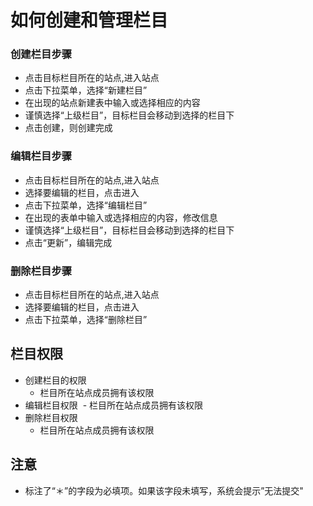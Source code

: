# 如何创建和管理栏目



### 创建栏目步骤 


- 点击目标栏目所在的站点,进入站点
- 点击下拉菜单，选择“新建栏目”
- 在出现的站点新建表中输入或选择相应的内容
- 谨慎选择“上级栏目”，目标栏目会移动到选择的栏目下
- 点击创建，则创建完成




### 编辑栏目步骤

- 点击目标栏目所在的站点,进入站点
- 选择要编辑的栏目，点击进入
- 点击下拉菜单，选择“编辑栏目”
- 在出现的表单中输入或选择相应的内容，修改信息
- 谨慎选择“上级栏目”，目标栏目会移动到选择的栏目下
- 点击“更新”，编辑完成



### 删除栏目步骤 
- 点击目标栏目所在的站点,进入站点
- 选择要编辑的栏目，点击进入
- 点击下拉菜单，选择“删除栏目”


## 栏目权限 
- 创建栏目的权限
  - 栏目所在站点成员拥有该权限
- 编辑栏目权限
  - 栏目所在站点成员拥有该权限 
- 删除栏目权限
  - 栏目所在站点成员拥有该权限
## 注意 
- 标注了“＊”的字段为必填项。如果该字段未填写，系统会提示”无法提交"



